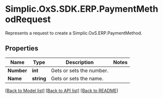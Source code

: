 # Simplic.OxS.SDK.ERP.PaymentMethodRequest
Represents a request to create a Simplic.OxS.ERP.PaymentMethod.

## Properties

Name | Type | Description | Notes
------------ | ------------- | ------------- | -------------
**Number** | **int** | Gets or sets the number. | 
**Name** | **string** | Gets or sets the name. | 

[[Back to Model list]](../README.md#documentation-for-models) [[Back to API list]](../README.md#documentation-for-api-endpoints) [[Back to README]](../README.md)

